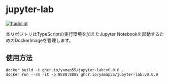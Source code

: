 # jupyter-lab

[![hadolint](https://github.com/yamap55/jupyter-lab/actions/workflows/hadolint.yml/badge.svg?branch=main)](https://github.com/yamap55/jupyter-lab/actions/workflows/hadolint.yml)

本リポジトリはTypeScriptの実行環境を加えたJupyter Notebookを起動するためのDockerImageを管理します。

## 使用方法

```
docker build -t ghcr.io/yamap55/jupyter-lab:v0.0.0 .
docker run --rm -it -p 8888:8888 ghcr.io/yamap55/jupyter-lab:v0.0.0
```
